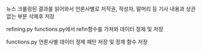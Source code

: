 뉴스 크롤링된 결과를 읽어와서 언론사별로 저작권, 작성자, 말머리 등 기사 내용과 상관 없는 부분 삭제후 저장

refining.py
functions.py에서 refin함수를 가져와 데이터 정제 및 저장

functions.py
언론사별 데이터 정제 패턴 저장 및 정제 함수 저장
